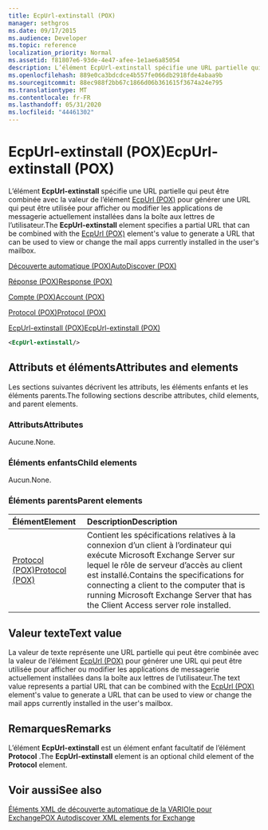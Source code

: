 ```yaml
---
title: EcpUrl-extinstall (POX)
manager: sethgros
ms.date: 09/17/2015
ms.audience: Developer
ms.topic: reference
localization_priority: Normal
ms.assetid: f81807e6-93de-4e47-afee-1e1ae6a85054
description: L’élément EcpUrl-extinstall spécifie une URL partielle qui peut être combinée avec la valeur de l’élément EcpUrl (POX) pour générer une URL qui peut être utilisée pour afficher ou modifier les applications de messagerie actuellement installées dans la boîte aux lettres de l’utilisateur.
ms.openlocfilehash: 889e0ca3bdcdce4b557fe066db2918fde4abaa9b
ms.sourcegitcommit: 88ec988f2bb67c1866d06b361615f3674a24e795
ms.translationtype: MT
ms.contentlocale: fr-FR
ms.lasthandoff: 05/31/2020
ms.locfileid: "44461302"
---
```

# <a name="ecpurl-extinstall-pox"></a><span data-ttu-id="27e47-103">EcpUrl-extinstall (POX)</span><span class="sxs-lookup"><span data-stu-id="27e47-103">EcpUrl-extinstall (POX)</span></span>

<span data-ttu-id="27e47-104">L’élément **EcpUrl-extinstall** spécifie une URL partielle qui peut être combinée avec la valeur de l’élément [EcpUrl (POX)](ecpurl-pox.md) pour générer une URL qui peut être utilisée pour afficher ou modifier les applications de messagerie actuellement installées dans la boîte aux lettres de l’utilisateur.</span><span class="sxs-lookup"><span data-stu-id="27e47-104">The **EcpUrl-extinstall** element specifies a partial URL that can be combined with the [EcpUrl (POX)](ecpurl-pox.md) element's value to generate a URL that can be used to view or change the mail apps currently installed in the user's mailbox.</span></span> 
  
[<span data-ttu-id="27e47-105">Découverte automatique (POX)</span><span class="sxs-lookup"><span data-stu-id="27e47-105">AutoDiscover (POX)</span></span>](autodiscover-pox.md)
  
[<span data-ttu-id="27e47-106">Réponse (POX)</span><span class="sxs-lookup"><span data-stu-id="27e47-106">Response (POX)</span></span>](response-pox.md)
  
[<span data-ttu-id="27e47-107">Compte (POX)</span><span class="sxs-lookup"><span data-stu-id="27e47-107">Account (POX)</span></span>](account-pox.md)
  
[<span data-ttu-id="27e47-108">Protocol (POX)</span><span class="sxs-lookup"><span data-stu-id="27e47-108">Protocol (POX)</span></span>](protocol-pox.md)
  
[<span data-ttu-id="27e47-109">EcpUrl-extinstall (POX)</span><span class="sxs-lookup"><span data-stu-id="27e47-109">EcpUrl-extinstall (POX)</span></span>](ecpurl-extinstall-pox.md)
  
```XML
<EcpUrl-extinstall/>
```

## <a name="attributes-and-elements"></a><span data-ttu-id="27e47-110">Attributs et éléments</span><span class="sxs-lookup"><span data-stu-id="27e47-110">Attributes and elements</span></span>

<span data-ttu-id="27e47-111">Les sections suivantes décrivent les attributs, les éléments enfants et les éléments parents.</span><span class="sxs-lookup"><span data-stu-id="27e47-111">The following sections describe attributes, child elements, and parent elements.</span></span>
  
### <a name="attributes"></a><span data-ttu-id="27e47-112">Attributs</span><span class="sxs-lookup"><span data-stu-id="27e47-112">Attributes</span></span>

<span data-ttu-id="27e47-113">Aucune.</span><span class="sxs-lookup"><span data-stu-id="27e47-113">None.</span></span>
  
### <a name="child-elements"></a><span data-ttu-id="27e47-114">Éléments enfants</span><span class="sxs-lookup"><span data-stu-id="27e47-114">Child elements</span></span>

<span data-ttu-id="27e47-115">Aucun.</span><span class="sxs-lookup"><span data-stu-id="27e47-115">None.</span></span>
  
### <a name="parent-elements"></a><span data-ttu-id="27e47-116">Éléments parents</span><span class="sxs-lookup"><span data-stu-id="27e47-116">Parent elements</span></span>

|<span data-ttu-id="27e47-117">**Élément**</span><span class="sxs-lookup"><span data-stu-id="27e47-117">**Element**</span></span>|<span data-ttu-id="27e47-118">**Description**</span><span class="sxs-lookup"><span data-stu-id="27e47-118">**Description**</span></span>|
|:-----|:-----|
|[<span data-ttu-id="27e47-119">Protocol (POX)</span><span class="sxs-lookup"><span data-stu-id="27e47-119">Protocol (POX)</span></span>](protocol-pox.md) <br/> |<span data-ttu-id="27e47-120">Contient les spécifications relatives à la connexion d’un client à l’ordinateur qui exécute Microsoft Exchange Server sur lequel le rôle de serveur d’accès au client est installé.</span><span class="sxs-lookup"><span data-stu-id="27e47-120">Contains the specifications for connecting a client to the computer that is running Microsoft Exchange Server that has the Client Access server role installed.</span></span>  <br/> |
   
## <a name="text-value"></a><span data-ttu-id="27e47-121">Valeur texte</span><span class="sxs-lookup"><span data-stu-id="27e47-121">Text value</span></span>

<span data-ttu-id="27e47-122">La valeur de texte représente une URL partielle qui peut être combinée avec la valeur de l’élément [EcpUrl (POX)](ecpurl-pox.md) pour générer une URL qui peut être utilisée pour afficher ou modifier les applications de messagerie actuellement installées dans la boîte aux lettres de l’utilisateur.</span><span class="sxs-lookup"><span data-stu-id="27e47-122">The text value represents a partial URL that can be combined with the [EcpUrl (POX)](ecpurl-pox.md) element's value to generate a URL that can be used to view or change the mail apps currently installed in the user's mailbox.</span></span> 
  
## <a name="remarks"></a><span data-ttu-id="27e47-123">Remarques</span><span class="sxs-lookup"><span data-stu-id="27e47-123">Remarks</span></span>

<span data-ttu-id="27e47-124">L’élément **EcpUrl-extinstall** est un élément enfant facultatif de l’élément **Protocol** .</span><span class="sxs-lookup"><span data-stu-id="27e47-124">The **EcpUrl-extinstall** element is an optional child element of the **Protocol** element.</span></span> 
  
## <a name="see-also"></a><span data-ttu-id="27e47-125">Voir aussi</span><span class="sxs-lookup"><span data-stu-id="27e47-125">See also</span></span>



[<span data-ttu-id="27e47-126">Éléments XML de découverte automatique de la VARIOle pour Exchange</span><span class="sxs-lookup"><span data-stu-id="27e47-126">POX Autodiscover XML elements for Exchange</span></span>](pox-autodiscover-xml-elements-for-exchange.md)

